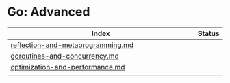 # Go: Advanced

<table data-full-width="false"><thead><tr><th width="648" data-type="content-ref">Index</th><th data-type="select">Status</th></tr></thead><tbody><tr><td><a href="reflection-and-metaprogramming.md">reflection-and-metaprogramming.md</a></td><td></td></tr><tr><td><a href="goroutines-and-concurrency.md">goroutines-and-concurrency.md</a></td><td></td></tr><tr><td><a href="optimization-and-performance.md">optimization-and-performance.md</a></td><td></td></tr><tr><td></td><td></td></tr></tbody></table>
